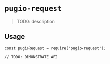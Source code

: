 # `pugio-request`

> TODO: description

## Usage

```
const pugioRequest = require('pugio-request');

// TODO: DEMONSTRATE API
```
